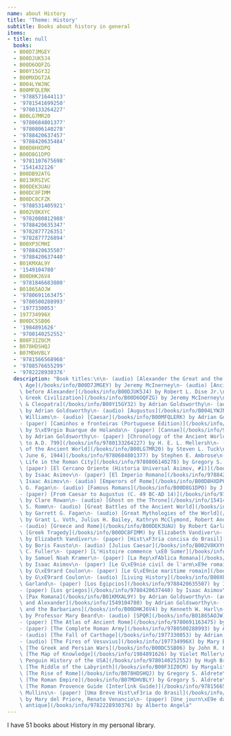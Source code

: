 ```yaml
---
name: about History
title: 'Theme: History'
subtitle: Books about history in general
items:
- title: null
  books:
  - B00D7JMGEY
  - B00DJUK5J4
  - B00D6OQFZG
  - B00Y15GY32
  - B00MXDGT2A
  - B004LYWJNC
  - B00MFQLERK
  - '9788571644113'
  - '9781541699250'
  - '9780133264227'
  - B00LG7MR20
  - '9780684801377'
  - '9780806140278'
  - '9788420637457'
  - '9788420635484'
  - B00D8HXDPQ
  - B00D8G1DPO
  - '9781107675698'
  - '1541432126'
  - B00DB92ATG
  - B013KRSIVC
  - B00DEK3UAU
  - B00DC8FIMM
  - B00DC8CFZK
  - '9788531405921'
  - B002V8KXYC
  - '9782080812988'
  - '9788420635347'
  - '9782877726351'
  - '9782877726894'
  - B00XP3CMHI
  - '9788420635507'
  - '9788420637440'
  - B01KMXAL9Y
  - '1549104780'
  - B00DHKJ6V4
  - '9781846683800'
  - B01865AOJW
  - '9780691163475'
  - '9780500288993'
  - '1977330053'
  - 197734996X
  - B00DC5SB06
  - '1984891626'
  - '9780140252552'
  - B00F3IZ0CM
  - B078HDSHQJ
  - B07MDHVBLY
  - '9781566568968'
  - '9788576655299'
  - '9782228930376'
  description: "Book titles:\n\n- (audio) [Alexander the Great and the Hellenistic\
    \ Age](/books/info/B00D7JMGEY) by Jeremy McInerney\n- (audio) [Ancient Empires\
    \ before Alexander](/books/info/B00DJUK5J4) by Robert L. Dise Jr.\n- (audio) [Ancient\
    \ Greek Civilization](/books/info/B00D6OQFZG) by Jeremy McInerney\n- (audio) [Antony\
    \ & Cleopatra](/books/info/B00Y15GY32) by Adrian Goldsworthy\n- (audio) [Augustus](/books/info/B00MXDGT2A)\
    \ by Adrian Goldsworthy\n- (audio) [Augustus](/books/info/B004LYWJNC) by John\
    \ Williams\n- (audio) [Caesar](/books/info/B00MFQLERK) by Adrian Goldsworthy\n\
    - (paper) [Caminhos e fronteiras (Portuguese Edition)](/books/info/9788571644113)\
    \ by S\xE9rgio Buarque de Holanda\n- (paper) [Cannae](/books/info/9781541699250)\
    \ by Adrian Goldsworthy\n- (paper) [Chronology of the Ancient World, 10,000 B.C.\
    \ to A.D. 799](/books/info/9780133264227) by H. E. L. Mellersh\n- (audio) [Cities\
    \ of the Ancient World](/books/info/B00LG7MR20) by Steven L. Tuck\n- (paper) [D-Day:\
    \ June 6, 1944](/books/info/9780684801377) by Stephen E. Ambrose\n- (paper) [Daily\
    \ Life in the Roman City](/books/info/9780806140278) by Gregory S. Aldrete\n-\
    \ (paper) [El Cercano Oriente (Historia Universal Asimov, #1)](/books/info/9788420637457)\
    \ by Isaac Asimov\n- (paper) [El Imperio Romano](/books/info/9788420635484) by\
    \ Isaac Asimov\n- (audio) [Emperors of Rome](/books/info/B00D8HXDPQ) by Garrett\
    \ G. Fagan\n- (audio) [Famous Romans](/books/info/B00D8G1DPO) by J. Rufus Fears\n\
    - (paper) [From Caesar to Augustus (C. 49 BC-AD 14)](/books/info/9781107675698)\
    \ by Clare Rowan\n- (audio) [Ghost on the Throne](/books/info/1541432126) by James\
    \ S. Romm\n- (audio) [Great Battles of the Ancient World](/books/info/B00DB92ATG)\
    \ by Garrett G. Fagan\n- (audio) [Great Mythologies of the World](/books/info/B013KRSIVC)\
    \ by Grant L. Voth, Julius H. Bailey, Kathryn McClymond, Robert Andr&eacute; LaFleur\n\
    - (audio) [Greece and Rome](/books/info/B00DEK3UAU) by Robert Garland\n- (audio)\
    \ [Greek Tragedy](/books/info/B00DC8FIMM) by Elizabeth Vandiver\n- (audio) [Herodotus](/books/info/B00DC8CFZK)\
    \ by Elizabeth Vandiver\n- (paper) [Hist\xF3ria concisa do Brasil](/books/info/9788531405921)\
    \ by Boris Fausto\n- (audio) [Julius Caesar](/books/info/B002V8KXYC) by J. F.\
    \ C. Fuller\n- (paper) [L'Histoire commence \xE0 Sumer](/books/info/9782080812988)\
    \ by Samuel Noah Kramer\n- (paper) [La Rep\xFAblica Romana](/books/info/9788420635347)\
    \ by Isaac Asimov\n- (paper) [Le G\xE9nie civil de l'arm\xE9e romaine](/books/info/9782877726351)\
    \ by G\xE9rard Coulon\n- (paper) [Le G\xE9nie maritime romain](/books/info/9782877726894)\
    \ by G\xE9rard Coulon\n- (audio) [Living History](/books/info/B00XP3CMHI) by Robert\
    \ Garland\n- (paper) [Los Egipcios](/books/info/9788420635507) by Isaac Asimov\n\
    - (paper) [Los griegos](/books/info/9788420637440) by Isaac Asimov\n- (audio)\
    \ [Pax Romana](/books/info/B01KMXAL9Y) by Adrian Goldsworthy\n- (audio) [Philip\
    \ and Alexander](/books/info/1549104780) by Adrian Goldsworthy\n- (audio) [Rome\
    \ and the Barbarians](/books/info/B00DHKJ6V4) by Kenneth W. Harl\n- (paper) [SPQR](/books/info/9781846683800)\
    \ by Professor Mary Beard\n- (audio) [SPQR](/books/info/B01865AOJW) by Mary Beard\n\
    - (paper) [The Atlas of Ancient Rome](/books/info/9780691163475) by Andrea Carandini\n\
    - (paper) [The Complete Roman Army](/books/info/9780500288993) by Adrian Goldsworthy\n\
    - (audio) [The Fall of Carthage](/books/info/1977330053) by Adrian Goldsworthy\n\
    - (audio) [The Fires of Vesuvius](/books/info/197734996X) by Mary Beard\n- (audio)\
    \ [The Greek and Persian Wars](/books/info/B00DC5SB06) by John R. Hale\n- (audio)\
    \ [The Map of Knowledge](/books/info/1984891626) by Violet Moller\n- (paper) [The\
    \ Penguin History of the USA](/books/info/9780140252552) by Hugh Brogan\n- (audio)\
    \ [The Riddle of the Labyrinth](/books/info/B00F3IZ0CM) by Margalit Fox\n- (audio)\
    \ [The Rise of Rome](/books/info/B078HDSHQJ) by Gregory S. Aldrete\n- (audio)\
    \ [The Roman Empire](/books/info/B07MDHVBLY) by Gregory S. Aldrete\n- (paper)\
    \ [The Roman Provence Guide (Interlink Guide)](/books/info/9781566568968) by Edwin\
    \ Mullins\n- (paper) [Uma Breve Hist\xF3ria do Brasil](/books/info/9788576655299)\
    \ by Mary del Priore, Renato Venancio\n- (paper) [Une journ\xE9e dans la Rome\
    \ antique](/books/info/9782228930376) by Alberto Angela"
---
```

I have 51 books about History in my personal library.

